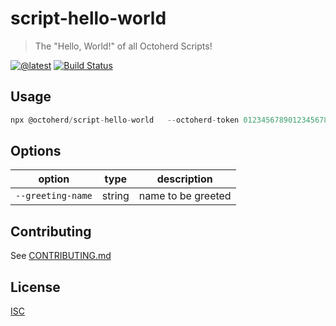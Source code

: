# script-hello-world

> The "Hello, World!" of all Octoherd Scripts!

[![@latest](https://img.shields.io/npm/v/@octoherd/script-hello-world.svg)](https://www.npmjs.com/package/@octoherd/script-hello-world)
[![Build Status](https://github.com/octoherd/script-hello-world/workflows/Test/badge.svg)](https://github.com/octoherd/script-hello-world/actions?query=workflow%3ATest+branch%3Amain)

## Usage

```js
npx @octoherd/script-hello-world   --octoherd-token 0123456789012345678901234567890123456789   "octoherd/*"
```

## Options

| option            | type   | description        |
| ----------------- | ------ | ------------------ |
| `--greeting-name` | string | name to be greeted |

## Contributing

See [CONTRIBUTING.md](CONTRIBUTING.md)

## License

[ISC](LICENSE.md)
